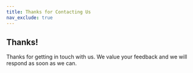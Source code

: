 ```yaml
---
title: Thanks for Contacting Us
nav_exclude: true
---
```


## Thanks!

Thanks for getting in touch with us. We value your feedback and we will respond as soon as we can.